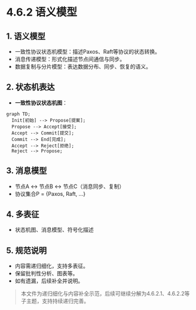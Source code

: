 # 4.6.2 语义模型

## 1. 语义模型

- 一致性协议状态机模型：描述Paxos、Raft等协议的状态转换。
- 消息传递模型：形式化描述节点间通信与同步。
- 数据复制与分片模型：表达数据分布、同步、恢复的语义。

## 2. 状态机表达

- **一致性协议状态机图**：

```mermaid
graph TD;
  Init[初始] --> Propose[提案];
  Propose --> Accept[接受];
  Accept --> Commit[提交];
  Commit --> End[完成];
  Accept --> Reject[拒绝];
  Reject --> Propose;
```

## 3. 消息模型

- 节点A <-> 节点B <-> 节点C（消息同步、复制）
- 协议集合P = {Paxos, Raft, ...}

## 4. 多表征

- 状态机图、消息模型、符号化描述

## 5. 规范说明

- 内容需递归细化，支持多表征。
- 保留批判性分析、图表等。
- 如有遗漏，后续补全并说明。

> 本文件为递归细化与内容补全示范，后续可继续分解为4.6.2.1、4.6.2.2等子主题，支持持续递归完善。
